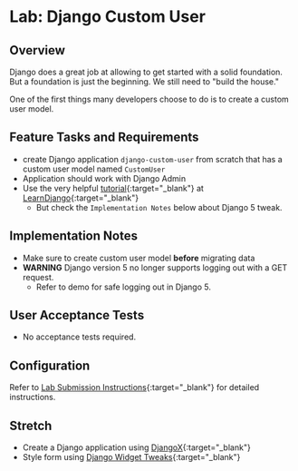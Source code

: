 # Lab: Django Custom User

## Overview

Django does a great job at allowing to get started with a solid foundation. But a foundation is just the beginning. We still need to "build the house."

One of the first things many developers choose to do is to create a custom user model.

## Feature Tasks and Requirements

- create Django application `django-custom-user` from scratch that has a custom user model named `CustomUser`
- Application should work with Django Admin
- Use the very helpful [tutorial](https://learndjango.com/tutorials/django-custom-user-model){:target="_blank"} at [LearnDjango](https://learndjango.com/){:target="_blank"}
  - But check the `Implementation Notes` below about Django 5 tweak.

## Implementation Notes

- Make sure to create custom user model **before** migrating data
- **WARNING** Django version 5 no longer supports logging out with a GET request.
  - Refer to demo for safe logging out in Django 5.

## User Acceptance Tests

- No acceptance tests required.

## Configuration

Refer to [Lab Submission Instructions](../../../reference/submission-instructions/labs/){:target="_blank"} for detailed instructions.

## Stretch

- Create a Django application using [DjangoX](https://github.com/wsvincent/djangox){:target="_blank"}
- Style form using [Django Widget Tweaks](https://prettyprinted.com/tutorials/django-widget-tweaks/){:target="_blank"}
